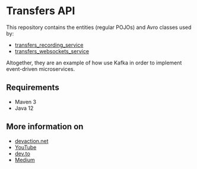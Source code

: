# Transfers API
  
This repository contains the entities (regular POJOs) and Avro classes used by:  
 - [transfers_recording_service](https://github.com/VictorGil/transfers_recording_service/)
 - [transfers_websockets_service](https://github.com/VictorGil/transfers_websockets_service/)  
  
Altogether, they are an example of how use Kafka in order to implement event-driven microservices.  
  
## Requirements
  
 - Maven 3  
 - Java 12  

## More information on
  
 - [devaction.net](https://www.devaction.net/2019/08/event-driven-microservices.html)
 - [YouTube](https://youtu.be/w-Vy6_0buYo)
 - [dev.to](https://dev.to/victorgil/using-apache-kafka-to-implement-event-driven-microservices-af2)
 - [Medium](https://medium.com/@victorgil_91367/using-apache-kafka-to-implement-event-driven-microservices-810a26f1418f?sk=3e33f51f2958ae0cd5a265652d133316)
